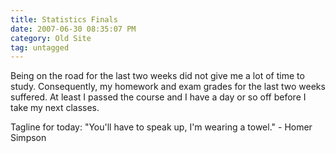 ```yaml
---
title: Statistics Finals
date: 2007-06-30 08:35:07 PM
category: Old Site
tag: untagged
---
```


Being on the road for the last two weeks did not give me a lot of time to study. Consequently, my homework and exam grades for the last two weeks suffered. At least I passed the course and I have a day or so off before I take my next classes.

Tagline for today: "You'll have to speak up, I'm wearing a towel." - Homer Simpson
